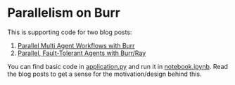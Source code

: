 <!--
     Licensed to the Apache Software Foundation (ASF) under one
     or more contributor license agreements.  See the NOTICE file
     distributed with this work for additional information
     regarding copyright ownership.  The ASF licenses this file
     to you under the Apache License, Version 2.0 (the
     "License"); you may not use this file except in compliance
     with the License.  You may obtain a copy of the License at

       http://www.apache.org/licenses/LICENSE-2.0

     Unless required by applicable law or agreed to in writing,
     software distributed under the License is distributed on an
     "AS IS" BASIS, WITHOUT WARRANTIES OR CONDITIONS OF ANY
     KIND, either express or implied.  See the License for the
     specific language governing permissions and limitations
     under the License.
-->

# Parallelism on Burr

This is supporting code for two blog posts:
1. [Parallel Multi Agent Workflows with Burr](https://blog.dagworks.io/p/93838d1f-52b5-4a72-999f-9cab9733d4fe)
2. [Parallel, Fault-Tolerant Agents with Burr/Ray](https://blog.dagworks.io/p/5baf1077-2490-44bc-afff-fcdafe18e819)

You can find basic code in [application.py](application.py) and run it in [notebook.ipynb](notebook.ipynb). Read the blog posts to get a sense for the motivation/design behind this.
